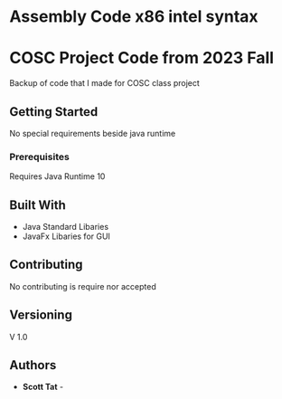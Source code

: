 # Assembly Code x86 intel syntax
# COSC Project Code from 2023 Fall
Backup of code that I made for COSC class project

## Getting Started
No special requirements beside java runtime


### Prerequisites
Requires Java Runtime 10





## Built With

* Java Standard Libaries 
* JavaFx Libaries for GUI

## Contributing
No contributing is require nor accepted

## Versioning
V 1.0


## Authors

* **Scott Tat** - 
